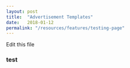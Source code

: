 ```yaml
---
layout: post
title:  "Advertisement Templates"
date:   2018-01-12
permalink: "/resources/features/testing-page"
---
```


Edit this file

### test
